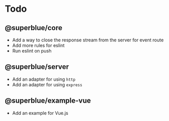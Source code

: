 # Todo

## @superblue/core

- Add a way to close the response stream from the server for event route
- Add more rules for eslint
- Run eslint on push

## @superblue/server

- Add an adapter for using `http`
- Add an adapter for using `express`

## @superblue/example-vue

- Add an example for Vue.js